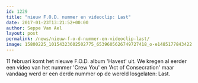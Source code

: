 ```yaml
---
id: 1229
title: "nieuw F.O.D. nummer en videoclip: Last"
date: 2017-01-23T13:21:52+00:00
author: Seppe Van Ael
layout: post
permalink: /news/nieuw-f-o-d-nummer-en-videoclip-last/
image: 15800225_10154323602502775_6539605626749727418_o-e1485177843422.jpg
---
```

11 februari komt het nieuwe F.O.D. album 'Havest' uit. We kregen al eerder een video van het nummer 'Crew You' en 'Act of Consecration' maar vandaag werd er een derde nummer op de wereld losgelaten: Last.

&nbsp;